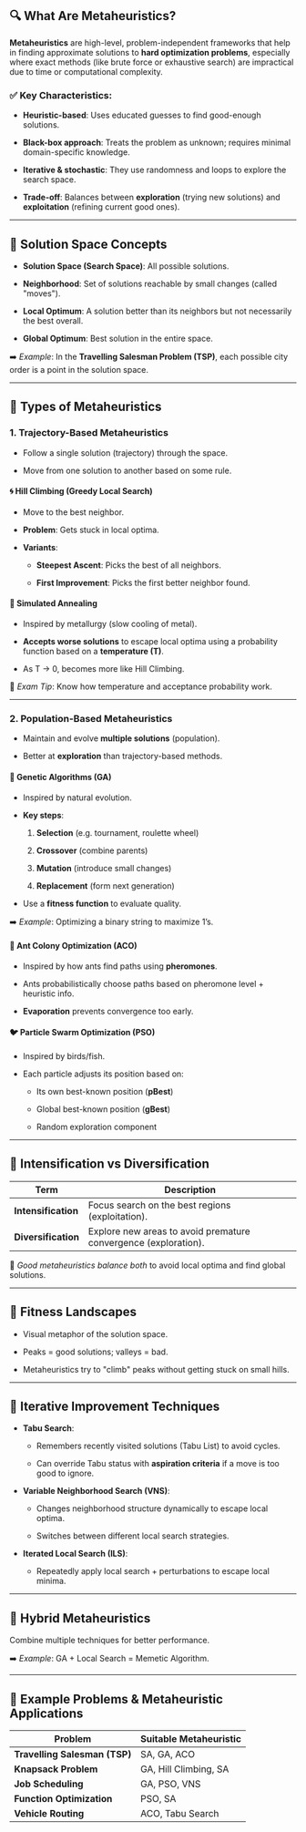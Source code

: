 ## 🔍 What Are Metaheuristics?

**Metaheuristics** are high-level, problem-independent frameworks that help in finding approximate solutions to **hard optimization problems**, especially where exact methods (like brute force or exhaustive search) are impractical due to time or computational complexity.

### ✅ Key Characteristics:

- **Heuristic-based**: Uses educated guesses to find good-enough solutions.
    
- **Black-box approach**: Treats the problem as unknown; requires minimal domain-specific knowledge.
    
- **Iterative & stochastic**: They use randomness and loops to explore the search space.
    
- **Trade-off**: Balances between **exploration** (trying new solutions) and **exploitation** (refining current good ones).
    

---

## 🧩 Solution Space Concepts

- **Solution Space (Search Space)**: All possible solutions.
    
- **Neighborhood**: Set of solutions reachable by small changes (called "moves").
    
- **Local Optimum**: A solution better than its neighbors but not necessarily the best overall.
    
- **Global Optimum**: Best solution in the entire space.
    

➡️ _Example_: In the **Travelling Salesman Problem (TSP)**, each possible city order is a point in the solution space.

---

## 🧠 Types of Metaheuristics

### 1. **Trajectory-Based Metaheuristics**

- Follow a single solution (trajectory) through the space.
    
- Move from one solution to another based on some rule.
    

#### 🌀 Hill Climbing (Greedy Local Search)

- Move to the best neighbor.
    
- **Problem**: Gets stuck in local optima.
    
- **Variants**:
    
    - **Steepest Ascent**: Picks the best of all neighbors.
        
    - **First Improvement**: Picks the first better neighbor found.
        

#### 🔄 Simulated Annealing

- Inspired by metallurgy (slow cooling of metal).
    
- **Accepts worse solutions** to escape local optima using a probability function based on a **temperature (T)**.
    
- As T → 0, becomes more like Hill Climbing.
    

📌 _Exam Tip_: Know how temperature and acceptance probability work.

---

### 2. **Population-Based Metaheuristics**

- Maintain and evolve **multiple solutions** (population).
    
- Better at **exploration** than trajectory-based methods.
    

#### 🧬 Genetic Algorithms (GA)

- Inspired by natural evolution.
    
- **Key steps**:
    
    1. **Selection** (e.g. tournament, roulette wheel)
        
    2. **Crossover** (combine parents)
        
    3. **Mutation** (introduce small changes)
        
    4. **Replacement** (form next generation)
        
- Use a **fitness function** to evaluate quality.
    

➡️ _Example_: Optimizing a binary string to maximize 1’s.

#### 🐜 Ant Colony Optimization (ACO)

- Inspired by how ants find paths using **pheromones**.
    
- Ants probabilistically choose paths based on pheromone level + heuristic info.
    
- **Evaporation** prevents convergence too early.
    

#### 🐦 Particle Swarm Optimization (PSO)

- Inspired by birds/fish.
    
- Each particle adjusts its position based on:
    
    - Its own best-known position (**pBest**)
        
    - Global best-known position (**gBest**)
        
    - Random exploration component
        

---

## 🧠 Intensification vs Diversification

| Term                | Description                                                     |
| ------------------- | --------------------------------------------------------------- |
| **Intensification** | Focus search on the best regions (exploitation).                |
| **Diversification** | Explore new areas to avoid premature convergence (exploration). |
🧠 _Good metaheuristics balance both_ to avoid local optima and find global solutions.

---

## 🧮 Fitness Landscapes

- Visual metaphor of the solution space.
    
- Peaks = good solutions; valleys = bad.
    
- Metaheuristics try to "climb" peaks without getting stuck on small hills.
    

---

## 🔁 Iterative Improvement Techniques

- **Tabu Search**:
    
    - Remembers recently visited solutions (Tabu List) to avoid cycles.
        
    - Can override Tabu status with **aspiration criteria** if a move is too good to ignore.
        
- **Variable Neighborhood Search (VNS)**:
    
    - Changes neighborhood structure dynamically to escape local optima.
        
    - Switches between different local search strategies.
        
- **Iterated Local Search (ILS)**:
    
    - Repeatedly apply local search + perturbations to escape local minima.
        

---

## 🧩 Hybrid Metaheuristics

Combine multiple techniques for better performance.

➡️ _Example_: GA + Local Search = Memetic Algorithm.

---

## 📝 Example Problems & Metaheuristic Applications

|Problem|Suitable Metaheuristic|
|---|---|
|**Travelling Salesman (TSP)**|SA, GA, ACO|
|**Knapsack Problem**|GA, Hill Climbing, SA|
|**Job Scheduling**|GA, PSO, VNS|
|**Function Optimization**|PSO, SA|
|**Vehicle Routing**|ACO, Tabu Search|
